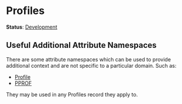 <!--- Hugo front matter used to generate the website version of this page:
linkTitle: Profiles
--->

# Profiles

**Status**: [Development][DocumentStatus]

## Useful Additional Attribute Namespaces

There are some attribute namespaces which can be used to provide additional context and
are not specific to a particular domain. Such as:

* [Profile](/docs/registry/attributes/profile.md)
* [PPROF](/docs/registry/attributes/pprof.md)

They may be used in any Profiles record they apply to.

[DocumentStatus]: https://opentelemetry.io/docs/specs/otel/document-status
[pprofLink]: https://github.com/google/pprof
